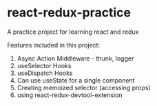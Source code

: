 # react-redux-practice
A practice project for learning react and redux

Features included in this project:
1. Async Action Middleware - thunk, logger
2. useSelector Hooks
3. useDispatch Hooks
4. Can use useState for a single component
5. Creating memoized selector (accessing props)
6. using react-redux-devtool-extension
